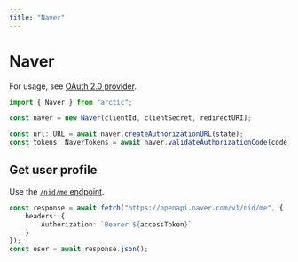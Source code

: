 ```yaml
---
title: "Naver"
---
```


# Naver

For usage, see [OAuth 2.0 provider](/guides/oauth2).

```ts
import { Naver } from "arctic";

const naver = new Naver(clientId, clientSecret, redirectURI);
```

```ts
const url: URL = await naver.createAuthorizationURL(state);
const tokens: NaverTokens = await naver.validateAuthorizationCode(code);
```

## Get user profile

Use the [`/nid/me` endpoint](https://developers.naver.com/docs/login/profile/profile.md).

```ts
const response = await fetch("https://openapi.naver.com/v1/nid/me", {
	headers: {
		Authorization: `Bearer ${accessToken}`
	}
});
const user = await response.json();
```
